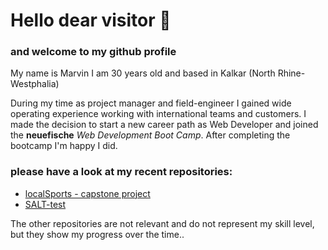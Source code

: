 # Hello dear visitor :wave:

### and welcome to my github profile

My name is Marvin I am 30 years old and based in Kalkar (North Rhine-Westphalia) 

During my time as project manager and field-engineer I gained wide operating experience working with international teams and customers. 
I made the decision to start a new career path as Web Developer and joined the **neuefische** *Web Development Boot Camp*.
After completing the bootcamp I'm happy I did.

### please have a look at my recent repositories:
- [localSports - capstone project](https://github.com/marvinRoellecke/capstone-project-ts)
- [SALT-test](https://github.com/marvinRoellecke/SALT-test)

The other repositories are not relevant and do not represent my skill level, but they show my progress over the time..
